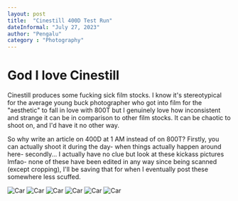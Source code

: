 ```yaml
---
layout: post
title:  "Cinestill 400D Test Run"
dateInformal: "July 27, 2023"
author: "Pengalu"
category : "Photography"
---
```


# God I love Cinestill
Cinestill produces some fucking sick film stocks. I know it's stereotypical for the average young buck photographer who got into film for the "aesthetic" to fall in love with 800T but
I genuinely love how inconsistent and strange it can be in comparison to other film stocks. It can be chaotic to shoot on, and I'd have it no other way. 

So why write an article on 400D at 1 AM instead of on 800T? Firstly, you can actually shoot it during the day- when things actually happen around here- secondly... I actually have no clue but look at these kickass pictures lmfao- none of these have been edited in any way since being scanned (except cropping), I'll be saving that for when I eventually post these somewhere less scuffed.

![Car](/_posts/Photography/2023-07-27-Demo/0.jpg "Car")
![Car](/_posts/Photography/2023-07-27-Demo/1.jpg "Car")
![Car](/_posts/Photography/2023-07-27-Demo/2.jpg "Car")
![Car](/_posts/Photography/2023-07-27-Demo/3.jpg "Car")
![Car](/_posts/Photography/2023-07-27-Demo/4.jpg "Car")
![Car](/_posts/Photography/2023-07-27-Demo/croppec.jpg "Car")